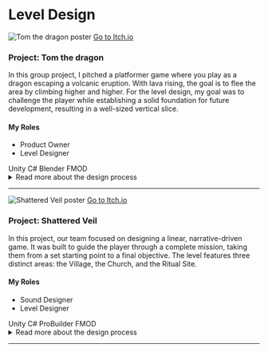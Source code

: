 <div class="page-content">
  <h1 class="page-title">Level Design</h1>

  <div class="project-card">
    <div class="project-flex-container">
      <div class="project-image-column">
        <img src="{{ '/Images/gp1poster2.png' | relative_url }}" alt="Tom the dragon poster">
        <a href="https://futuregames.itch.io/tomthedragon" class="itchio-link" target="_blank" rel="noopener noreferrer">
          <i class="fa-brands fa-itch-io"></i> Go to Itch.io
        </a>
      </div>
      <div class="project-text-column">
        <h3>Project: Tom the dragon</h3>
        <p>In this group project, I pitched a platformer game where you play as a dragon escaping a volcanic eruption. With lava rising, the goal is to flee the area by climbing higher and higher. For the level design, my goal was to challenge the player while establishing a solid foundation for future development, resulting in a well-sized vertical slice.</p>
        <div class="project-roles">
          <h4>My Roles</h4>
          <ul>
            <li>Product Owner</li>
            <li>Level Designer</li>
          </ul>
          <div class="project-tools-summary">
  <span class="tool-tag"><i class="fa-brands fa-unity"></i> Unity</span> <span class="tool-tag"><i class="fa-solid fa-code"></i> C#</span> <span class="tool-tag"><i class="fa-brands fa-blender"></i> Blender</span> <span class="tool-tag"><i class="fa-solid fa-sliders"></i> FMOD</span>
  </div>
        </div>
      </div>
    </div>
    <div class="project-details-row">
      <details>
        <summary>Read more about the design process</summary>
        <div class="details-content">
          <div class="process-stage">
            <h3>Alpha Stage: Blockout & Core Gameplay</h3>
          <div class="stage-content-flex">
            <div class="stage-gallery">
              <p class="gallery-label">Progress images:</p>
              <a href="{{ '/Images/gp1alpha2.png' | relative_url }}" target="_blank" title="Klicka för att förstora">
                  <img src="{{ '/Images/gp1alpha2.png' | relative_url }}" alt="En placeholder-bild" class="gallery-thumbnail">
              </a>
              <a href="{{ '/Images/gpalpha1.png' | relative_url }}" target="_blank" title="Klicka för att förstora">
                  <img src="{{ '/Images/gp1alpha1.png' | relative_url }}" alt="Papper-layout av banan" class="gallery-thumbnail">
              </a>
            </div>
            <div class="stage-description">
              <p></p>
              <ul>
                  <li>The initial focus was on the environment's design. I created a complete blockout of the level using simple geometry to establish the fundamental layout, scale, and player flow. This allowed for early testing of sightlines and composition before any art assets were produced..</li>
            <li>With the blockout in place, I moved on to technical validation and testing the core gameplay loop. This involved verifying that all critical paths were playable and that the environment supported the intended mechanics, such as cover-based combat and platforming sections. The goal was to ensure the design was functionally sound.</li>
            <li>Finally, I gathered foundational feedback from my peers. These early sessions were not about polish, but about validating the core concept. The positive feedback on the level's flow and premise confirmed that our design was on the right track, giving us a solid and validated foundation to build upon for the Beta phase.</li>
              </ul>
            </div>
          </div>
        </div>
          <div class="process-stage">
            <h3>Beta Stage: Refinement & Playtesting</h3>
          <div class="stage-content-flex">
            <div class="stage-gallery">
              <p class="gallery-label">Progress images:</p>
              <a href="{{ '/Images/gp1beta1.png' | relative_url }}" target="_blank" title="Klicka för att förstora">
                  <img src="{{ '/Images/gp1beta1.png' | relative_url }}" alt="En placeholder-bild" class="gallery-thumbnail">
              </a>
              <a href="{{ '/Images/gp1beta2.png' | relative_url }}" target="_blank" title="Klicka för att förstora">
                  <img src="{{ '/Images/gp1beta2.png' | relative_url }}" alt="Papper-layout av banan" class="gallery-thumbnail">
              </a>
            </div>
            <div class="stage-description">
              <p></p>
              <ul>
                 <li>The beta phase began with structured playtesting sessions focused on clarity and pacing. My primary goal was to identify areas of friction in the player's journey. By observing players and conducting post-session interviews, I gathered critical data on confusing level sections and unbalanced encounters.</li>
            <li>Analysis of the feedback revealed a major bottleneck in the church area, where players consistently missed a key exit. My solution was to iterate on the level's lighting and add new environmental cues to guide the player's eye. This change was implemented and then tested again in a smaller follow-up session.</li>
            <li>Through several iterative loops, the level's pacing and difficulty curve were significantly improved. The initial frustrating bottleneck was eliminated, resulting in a smoother and more intuitive player experience that better supported the game's narrative goals. The final beta version was more balanced, clear, and ultimately, more engaging.</li>
        </ul>
            </div>
          </div>
        </div>
          <div class="process-stage">
            <h3>Gold Stage: Final Polish & Bug Fixing</h3>
          <div class="stage-content-flex">
            <div class="stage-gallery">
              <p class="gallery-label">Results & Details:</p>
              <a href="{{ '/Images/gp1alpha2.png' | relative_url }}" target="_blank" title="Klicka för att förstora">
                  <img src="{{ '/Images/phg.png' | relative_url }}" alt="En placeholder-bild" class="gallery-thumbnail">
              </a>
            </div>
            <div class="stage-description">
              <p></p>
              <ul>
                 <li>I conducted several "polishing passes" where I adjusted lighting and small details to elevate the overall atmosphere.</li>
        <li>Actively participated in bug hunts, where I identified, reported, and sometimes fixed minor visual or layout-related bugs.</li>
        <li>Ensured that the gameplay experience was stable and consistent from start to finish.</li>
              </ul>
            </div>
          </div>
        </div>
      </div>
    </details>
    </div>
  </div> <hr style="border-color: #555;">
  
  <div class="project-card">
    <div class="project-flex-container">
      <div class="project-image-column">
        <img src="{{ '/Images/gp2poster1.jpg' | relative_url }}" alt="Shattered Veil poster">
        <a href="https://futuregames.itch.io/shattered-veil" class="itchio-link" target="_blank" rel="noopener noreferrer">
          <i class="fa-brands fa-itch-io"></i> Go to Itch.io
        </a>
      </div>
      <div class="project-text-column">
        <h3>Project: Shattered Veil</h3>
              <p>In this project, our team focused on designing a linear, narrative-driven game. It was built to guide the player through a complete mission, taking them from a set starting point to a final objective. The level features three distinct areas: the Village, the Church, and the Ritual Site.</p>
              <div class="project-roles">
    <h4>My Roles</h4>
    <ul>
        <li>Sound Designer</li>
        <li>Level Designer</li>
    </ul>
                <div class="project-tools-summary">
  <span class="tool-tag"><i class="fa-brands fa-unity"></i> Unity</span> <span class="tool-tag"><i class="fa-solid fa-code"></i> C#</span> <span class="tool-tag"><i class="fa-solid fa-cubes"></i> ProBuilder</span> <span class="tool-tag"><i class="fa-solid fa-sliders"></i> FMOD</span>
  </div>
</div>
          </div>
      </div> <div class="project-details-row">
          <details>
              <summary>Read more about the design process</summary>
              <div class="details-content">
                  <p> 
                  <div class="process-stage">
  <h3>Alpha Stage: Sketching, Iteration & Team Alignment</h3>
  <div class="stage-content-flex">
    <div class="stage-gallery">
      <p class="gallery-label">Processbilder:</p>
      <a href="/Images/20250121-095926-3.jpg" target="_blank" title="Klicka för att förstora">
        <img src="/Images/20250121-095926-3.jpg" alt="Handritad skiss av level layout" class="gallery-thumbnail">
      </a>
      <a href="/Images/blockout.jpg" target="_blank" title="Klicka för att förstora">
        <img src="/Images/blockout.jpg" alt="Collage av olika blockout-iterationer" class="gallery-thumbnail">
      </a>
    </div>
    <div class="stage-description">
      <p>My process for this level began with a hand-drawn sketch to map out the overall player journey, key locations, and pacing. From this foundation, I created ten distinct blockout variations in the engine.</p>
      <ul>
        <li>This iterative approach was crucial for exploring different layouts quickly. I presented these variations to the entire design team.</li>
        <li>Together, we held a feedback session to discuss the pros and cons of each version.</li>
        <li>This collaborative process allowed us to choose a unified direction that the whole team felt confident in, ensuring we had a strong and agreed-upon foundation before moving forward.</li>
      </ul>
    </div>
  </div>
</div>

<div class="process-stage">
  <h3>Beta Stage: Environment Art & Custom VFX</h3>
  <div class="stage-content-flex">
    <div class="stage-gallery">
      <p class="gallery-label">Processbilder:</p>
      <a href="/Images/gp2alpha2.png" target="_blank" title="Klicka för att förstora">
        <img src="/Images/gp2alpha2.png" alt="Collage av olika blockout-iterationer" class="gallery-thumbnail">
      </a>
      <a href="/Images/gp2beta1.png" target="_blank" title="Klicka för att förstora">
        <img src="/Images/gp2beta1.png" alt="Miljön börjar ta form med träd och norrsken" class="gallery-thumbnail">
      </a>
      <a href="/Images/gp2beta2.png" target="_blank" title="Klicka för att förstora">
        <img src="/Images/gp2beta2.png" alt="Top-down vy av den texturerade miljön" class="gallery-thumbnail">
      </a>
    </div>
    <div class="stage-description">
      <p>With the layout locked in, my focus in the Beta phase shifted to breathing life into the environment and establishing the game's dark, mysterious atmosphere.</p>
      <ul>
        <li>I took the initiative to create custom visual effects (VFX) to enhance the mood. This included creating the aurora borealis (Northern Lights) in the sky to give the world a dynamic, eerie feel.</li>
        <li>I also developed a distinct glowing red aura effect for key interactive objects, serving as a clear visual cue to guide the player's eye and highlight important elements.</li>
      </ul>
    </div>
  </div>
</div>

<div class="process-stage">
  <h3>Gold Stage: Player Flow & Creative Problem-Solving</h3>
  <div class="stage-content-flex">
    <div class="stage-gallery">
      <p class="gallery-label">Resultat & Detaljer:</p>
      <a href="{{ '/Images/gp2gif1.gif' | relative_url }}" target="_blank" title="Visa animation">
  <img src="{{ '/Images/gp2gif1.gif' | relative_url }}" alt="Animation av en polerad effekt i spelet" class="gallery-thumbnail">
</a>
    </div>
    <div class="stage-description">
      <p>The Gold stage was all about finalization and ensuring the best possible player experience, which came with some unique challenges.</p>
      <ul>
        <li>My primary focus was to refine the player flow, ensuring smooth transitions between areas and that the pacing from start to finish felt intentional.</li>
        <li>A significant challenge was the limited number of art assets available. This forced me to be creative with the tools at hand.</li>
        <li>Instead of building new unique areas, I focused on cleverly re-using, rotating, and re-contextualizing existing assets to build out the world. This was a valuable lesson in creative problem-solving under tight constraints, without sacrificing the intended atmosphere.</li>
      </ul>
    </div>
  </div>
</div>
                      </p>
              </div>
          </details>
      </div>
  </div>
  
  <hr style="border-color: #555;">
 </div>
